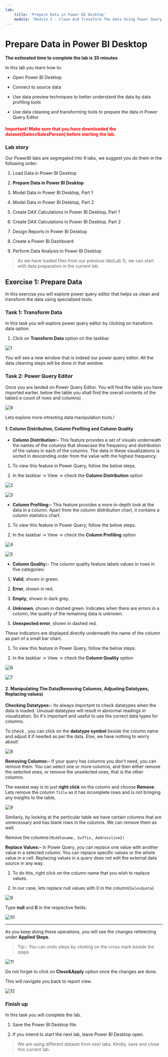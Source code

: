 ```yaml
---
lab:
    title: 'Prepare Data in Power BI Desktop'
    module: 'Module 2 - Clean And Transform The Data Using Power Query Editor In Power BI'
---
```


# **Prepare Data in Power BI Desktop**

**The estimated time to complete the lab is 35 minutes**


In this lab you learn how to:

- Open Power BI Desktop

- Connect to source data

- Use data preview techniques to better understand the data by data profiling tools

- Use data cleaning and transforming tools to prepare the data in Power Query Editor

<h4><span style="color:red;">Important! Make sure that you have downloaded the dataset(SalesvSalesPerson) before starting the lab.</span></h4>


### **Lab story**

Our PowerBI labs are segregated into 9 labs, we suggest you do them in the following order:

1. Load Data in Power BI Desktop

2. **Prepare Data in Power BI Desktop**

3. Model Data in Power BI Desktop, Part 1

4. Model Data in Power BI Desktop, Part 2

5. Create DAX Calculations in Power BI Desktop, Part 1

6. Create DAX Calculations in Power BI Desktop, Part 2

7. Design Reports in Power BI Desktop

8. Create a Power BI Dashboard
    
9. Perform Data Analysis in Power BI Desktop



> As we have loaded files from our previous lab(Lab 1), we can start with data preparation in the current lab.

## **Exercise 1: Prepare Data**

In this exercise you will explore power query editor that helps us clean and transform the data using specialised tools.

### **Task 1: Transform Data**

In this task you will explore power query editor by clicking on transform data option


1. Click on **Transform Data** option on the taskbar.

 ![1](https://github.com/Neha-Chiluka/power-bi-next-level/blob/master/Images/transformontaskbar.jpg?raw=true "1")

You will see a new window that is indeed our power query editor. All the data cleaning steps will be done in that window.

### **Task 2: Power Query Editor**

Once you are landed on Power Query Editor. You will find the table you have imported earlier, below the table you shall find the overall contents of the table(i.e count of rows and columns)

![9](https://github.com/Neha-Chiluka/power-bi-next-level/blob/master/Images/contentsinthetable.jpg?raw=true "9")

Lets explore more intresting data manipulation tools.!

#### **1. Column Distribution, Column Profiling and Column Quality**

- **Column Distribution:-**
This feature provides a set of visuals underneath the names of the columns that showcase the frequency and distribution of the values in each of the columns. The data in these visualizations is sorted in descending order from the value with the highest frequency.

1. To view this feature in Power Query, follow the below steps.

2. In the taskbar -> View -> check the **Column Distribution** option

![2](https://github.com/Neha-Chiluka/power-bi-next-level/blob/master/Images/columndist.jpg?raw=true "2")

![3](https://github.com/Neha-Chiluka/power-bi-next-level/blob/master/Images/understandcolumndist.jpg?raw=true "3")

- **Column Profiling:-**
This feature provides a more in-depth look at the data in a column. Apart from the column distribution chart, it contains a column statistics chart. 

1. To view this feature in Power Query, follow the below steps.

2. In the taskbar -> View -> check the **Column Profiling** option

![4](https://github.com/Neha-Chiluka/power-bi-next-level/blob/master/Images/columnprofile.jpg?raw=true "4")

![5](https://github.com/Neha-Chiluka/power-bi-next-level/blob/master/Images/undestandprofiling.jpg?raw=true "5")

- **Column Quality:-**
The column quality feature labels values in rows in five categories:

1. **Valid**, shown in green.

2. **Error**, shown in red.

3. **Empty**, shown in dark grey.

4. **Unknown**, shown in dashed green. Indicates when there are errors in a column, the quality of the remaining data is unknown.

5. **Unexpected error**, shown in dashed red.

These indicators are displayed directly underneath the name of the column as part of a small bar chart.

1. To view this feature in Power Query, follow the below steps.

2. In the taskbar -> View -> check the **Column Quality** option

![6](https://github.com/Neha-Chiluka/power-bi-next-level/blob/master/Images/columnquality.jpg?raw=true "6")

![7](https://github.com/Neha-Chiluka/power-bi-next-level/blob/master/Images/uderstandquality.jpg?raw=true "7")



#### 2. Manipulating The Data(Removing Columns, Adjusting Datatypes, Replacing values)

**Checking Datatypes:-**
Its always important to check datatypes when the data is loaded. Unusual datatypes will result in abnormal readings in visualization.
So it's important and useful to use the correct data types for columns.

To check , you can click on the **datatype symbol** beside the column name and adjust it if needed as per the data. Else, we have nothing to worry about!

![8](https://github.com/Neha-Chiluka/power-bi-next-level/blob/master/Images/datatypes.jpg?raw=true "8")


**Removing Columns:-**
If your query has columns you don't need, you can remove them. You can select one or more columns, and then either remove the selected ones, or remove the unselected ones, that is the other columns.

The easiest way is to just **right click** on the column and choose **Remove**. Lets remove the column `Title` as it has incomplete rows and is not bringing any insights to the table,

![9](https://github.com/Neha-Chiluka/power-bi-next-level/blob/master/Images/removecolumn.jpg?raw=true "9")

Similarly, by looking at the perticular table we have certain columns that are unnecessary and has blank rows in the columns. We can remove them as well.

Remove the columns`(Middlename, Suffix, Addressline2)`

**Replace Values:-**
In Power Query, you can replace one value with another value in a selected column. You can replace specific values or the whole value in a cell. Replacing values in a query does not edit the external data source in any way.  

1. To do this, right click on the column name that you wish to replace values.

2. In our case, lets replace null values with 0 in the column(`SalesQuota`)

![9](https://github.com/Neha-Chiluka/power-bi-next-level/blob/master/Images/replacevalues.jpg?raw=true "9")

Type **null** and **0** in the respective fields. 

![10](https://github.com/Neha-Chiluka/power-bi-next-level/blob/master/Images/replacenullwith0.jpg?raw=true "10")

------------


As you keep doing these operations, you will see the changes refelecting under **Applied Steps**.

> Tip:- You can undo steps by clicking on the cross mark beside the steps

![11](https://github.com/Neha-Chiluka/power-bi-next-level/blob/master/Images/appliedsteps.jpg?raw=true "11")

Do not forget to click on **Close&Apply** option once the changes are done.

This will navigate you back to report view.

![12](https://github.com/Neha-Chiluka/power-bi-next-level/blob/master/Images/closeandaplly.jpg?raw=true "12")


### **Finish up**

In this task you will complete the lab.

1. Save the Power BI Desktop file.

2. If you intend to start the next lab, leave Power BI Desktop open.

> We are using different dataset from next labs. Kindly, save and close this current lab. 
